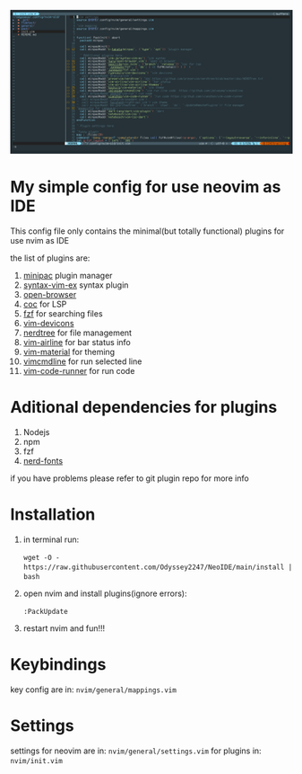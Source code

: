 ![neoIDE](neoIDE.png)

# My simple config for use neovim as IDE

This config file only contains the minimal(but totally functional) plugins for
use nvim as IDE

the list of plugins are:

1. [minipac](https://github.com/k-takata/minpac) plugin manager
2. [syntax-vim-ex](https://github.com/vim-jp/syntax-vim-ex) syntax plugin
3. [open-browser](https://github.com/tyru/open-browser.vim) 
4. [coc](https://github.com/neoclide/coc.nvim) for LSP
5. [fzf](https://github.com/junegunn/fzf) for searching files
6. [vim-devicons](https://github.com/ryanoasis/vim-devicons)
7. [nerdtree](https://github.com/preservim/nerdtree) for file management
8. [vim-airline](https://github.com/vim-airline/vim-airline) for bar status info
9. [vim-material](https://github.com/hzchirs/vim-material) for theming
10. [vimcmdline](https://github.com/jalvesaq/vimcmdline) for run selected line
11. [vim-code-runner](https://github.com/xianzhon/vim-code-runner) for run code

# Aditional dependencies for plugins
1. Nodejs
2. npm
3. fzf
4. [nerd-fonts](https://github.com/ryanoasis/nerd-fonts)

if you have problems please refer to git plugin repo for more info

# Installation

1. in terminal run:

   `wget -O - https://raw.githubusercontent.com/Odyssey2247/NeoIDE/main/install | bash`

2. open nvim and install plugins(ignore errors):

   `:PackUpdate`
   
3. restart nvim and fun!!!   

# Keybindings

key config are in: `nvim/general/mappings.vim`

# Settings

settings for neovim are in: `nvim/general/settings.vim`
for plugins in: `nvim/init.vim`
